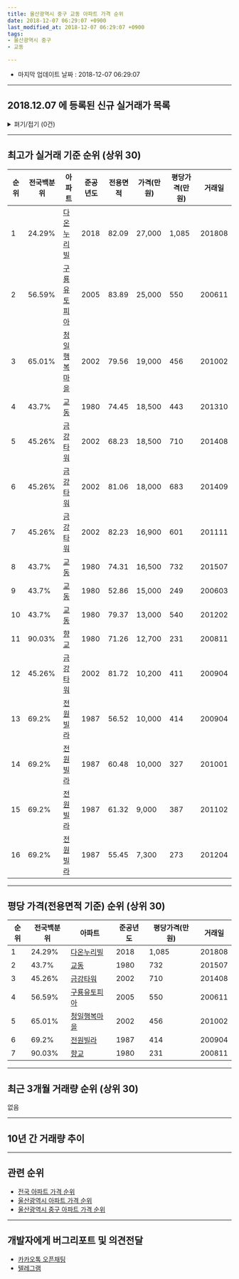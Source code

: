 ```yaml
---
title: 울산광역시 중구 교동 아파트 가격 순위
date: 2018-12-07 06:29:07 +0900
last_modified_at: 2018-12-07 06:29:07 +0900
tags:
- 울산광역시 중구
- 교동

---
```


* 마지막 업데이트 날짜 : 2018-12-07 06:29:07

---

## 2018.12.07 에 등록된 신규 실거래가 목록

<details>
<summary>펴기/접기 (0건)</summary>
<div markdown="1">

|아파트|전국백분위|준공년도|전용면적|가격(만원)|평당가격(만원)|거래일|
|---|---|---|---|---|---|---|
|없음|||||||


</div>
</details>

---

## 최고가 실거래 기준 순위 (상위 30)


|순위|전국백분위|아파트|준공년도|전용면적|가격(만원)|평당가격(만원)|거래일|
|---|---|---|---|---|---|---|---|
|1|24.29%|[다온누리빌](https://search.naver.com/search.naver?query=%EC%9A%B8%EC%82%B0%EA%B4%91%EC%97%AD%EC%8B%9C+%EC%A4%91%EA%B5%AC+%EA%B5%90%EB%8F%99+%EB%8B%A4%EC%98%A8%EB%88%84%EB%A6%AC%EB%B9%8C)|2018|82.09|27,000|1,085|201808|
|2|56.59%|[구룡유토피아](https://search.naver.com/search.naver?query=%EC%9A%B8%EC%82%B0%EA%B4%91%EC%97%AD%EC%8B%9C+%EC%A4%91%EA%B5%AC+%EA%B5%90%EB%8F%99+%EA%B5%AC%EB%A3%A1%EC%9C%A0%ED%86%A0%ED%94%BC%EC%95%84)|2005|83.89|25,000|550|200611|
|3|65.01%|[청일행복마을](https://search.naver.com/search.naver?query=%EC%9A%B8%EC%82%B0%EA%B4%91%EC%97%AD%EC%8B%9C+%EC%A4%91%EA%B5%AC+%EA%B5%90%EB%8F%99+%EC%B2%AD%EC%9D%BC%ED%96%89%EB%B3%B5%EB%A7%88%EC%9D%84)|2002|79.56|19,000|456|201002|
|4|43.7%|[교동](https://search.naver.com/search.naver?query=%EC%9A%B8%EC%82%B0%EA%B4%91%EC%97%AD%EC%8B%9C+%EC%A4%91%EA%B5%AC+%EA%B5%90%EB%8F%99+%EA%B5%90%EB%8F%99)|1980|74.45|18,500|443|201310|
|5|45.26%|[금강타워](https://search.naver.com/search.naver?query=%EC%9A%B8%EC%82%B0%EA%B4%91%EC%97%AD%EC%8B%9C+%EC%A4%91%EA%B5%AC+%EA%B5%90%EB%8F%99+%EA%B8%88%EA%B0%95%ED%83%80%EC%9B%8C)|2002|68.23|18,500|710|201408|
|6|45.26%|[금강타워](https://search.naver.com/search.naver?query=%EC%9A%B8%EC%82%B0%EA%B4%91%EC%97%AD%EC%8B%9C+%EC%A4%91%EA%B5%AC+%EA%B5%90%EB%8F%99+%EA%B8%88%EA%B0%95%ED%83%80%EC%9B%8C)|2002|81.06|18,000|683|201409|
|7|45.26%|[금강타워](https://search.naver.com/search.naver?query=%EC%9A%B8%EC%82%B0%EA%B4%91%EC%97%AD%EC%8B%9C+%EC%A4%91%EA%B5%AC+%EA%B5%90%EB%8F%99+%EA%B8%88%EA%B0%95%ED%83%80%EC%9B%8C)|2002|82.23|16,900|601|201111|
|8|43.7%|[교동](https://search.naver.com/search.naver?query=%EC%9A%B8%EC%82%B0%EA%B4%91%EC%97%AD%EC%8B%9C+%EC%A4%91%EA%B5%AC+%EA%B5%90%EB%8F%99+%EA%B5%90%EB%8F%99)|1980|74.31|16,500|732|201507|
|9|43.7%|[교동](https://search.naver.com/search.naver?query=%EC%9A%B8%EC%82%B0%EA%B4%91%EC%97%AD%EC%8B%9C+%EC%A4%91%EA%B5%AC+%EA%B5%90%EB%8F%99+%EA%B5%90%EB%8F%99)|1980|52.86|15,000|249|200603|
|10|43.7%|[교동](https://search.naver.com/search.naver?query=%EC%9A%B8%EC%82%B0%EA%B4%91%EC%97%AD%EC%8B%9C+%EC%A4%91%EA%B5%AC+%EA%B5%90%EB%8F%99+%EA%B5%90%EB%8F%99)|1980|79.37|13,000|540|201202|
|11|90.03%|[향교](https://search.naver.com/search.naver?query=%EC%9A%B8%EC%82%B0%EA%B4%91%EC%97%AD%EC%8B%9C+%EC%A4%91%EA%B5%AC+%EA%B5%90%EB%8F%99+%ED%96%A5%EA%B5%90)|1980|71.26|12,700|231|200811|
|12|45.26%|[금강타워](https://search.naver.com/search.naver?query=%EC%9A%B8%EC%82%B0%EA%B4%91%EC%97%AD%EC%8B%9C+%EC%A4%91%EA%B5%AC+%EA%B5%90%EB%8F%99+%EA%B8%88%EA%B0%95%ED%83%80%EC%9B%8C)|2002|81.72|10,200|411|200904|
|13|69.2%|[전원빌라](https://search.naver.com/search.naver?query=%EC%9A%B8%EC%82%B0%EA%B4%91%EC%97%AD%EC%8B%9C+%EC%A4%91%EA%B5%AC+%EA%B5%90%EB%8F%99+%EC%A0%84%EC%9B%90%EB%B9%8C%EB%9D%BC)|1987|56.52|10,000|414|200904|
|14|69.2%|[전원빌라](https://search.naver.com/search.naver?query=%EC%9A%B8%EC%82%B0%EA%B4%91%EC%97%AD%EC%8B%9C+%EC%A4%91%EA%B5%AC+%EA%B5%90%EB%8F%99+%EC%A0%84%EC%9B%90%EB%B9%8C%EB%9D%BC)|1987|60.48|10,000|327|201001|
|15|69.2%|[전원빌라](https://search.naver.com/search.naver?query=%EC%9A%B8%EC%82%B0%EA%B4%91%EC%97%AD%EC%8B%9C+%EC%A4%91%EA%B5%AC+%EA%B5%90%EB%8F%99+%EC%A0%84%EC%9B%90%EB%B9%8C%EB%9D%BC)|1987|61.32|9,000|387|201102|
|16|69.2%|[전원빌라](https://search.naver.com/search.naver?query=%EC%9A%B8%EC%82%B0%EA%B4%91%EC%97%AD%EC%8B%9C+%EC%A4%91%EA%B5%AC+%EA%B5%90%EB%8F%99+%EC%A0%84%EC%9B%90%EB%B9%8C%EB%9D%BC)|1987|55.45|7,300|273|201204|


---

## 평당 가격(전용면적 기준) 순위 (상위 30)


|순위|전국백분위|아파트|준공년도|평당가격(만원)|거래일|
|---|---|---|---|---|---|
|1|24.29%|[다온누리빌](https://search.naver.com/search.naver?query=%EC%9A%B8%EC%82%B0%EA%B4%91%EC%97%AD%EC%8B%9C+%EC%A4%91%EA%B5%AC+%EA%B5%90%EB%8F%99+%EB%8B%A4%EC%98%A8%EB%88%84%EB%A6%AC%EB%B9%8C)|2018|1,085|201808|
|2|43.7%|[교동](https://search.naver.com/search.naver?query=%EC%9A%B8%EC%82%B0%EA%B4%91%EC%97%AD%EC%8B%9C+%EC%A4%91%EA%B5%AC+%EA%B5%90%EB%8F%99+%EA%B5%90%EB%8F%99)|1980|732|201507|
|3|45.26%|[금강타워](https://search.naver.com/search.naver?query=%EC%9A%B8%EC%82%B0%EA%B4%91%EC%97%AD%EC%8B%9C+%EC%A4%91%EA%B5%AC+%EA%B5%90%EB%8F%99+%EA%B8%88%EA%B0%95%ED%83%80%EC%9B%8C)|2002|710|201408|
|4|56.59%|[구룡유토피아](https://search.naver.com/search.naver?query=%EC%9A%B8%EC%82%B0%EA%B4%91%EC%97%AD%EC%8B%9C+%EC%A4%91%EA%B5%AC+%EA%B5%90%EB%8F%99+%EA%B5%AC%EB%A3%A1%EC%9C%A0%ED%86%A0%ED%94%BC%EC%95%84)|2005|550|200611|
|5|65.01%|[청일행복마을](https://search.naver.com/search.naver?query=%EC%9A%B8%EC%82%B0%EA%B4%91%EC%97%AD%EC%8B%9C+%EC%A4%91%EA%B5%AC+%EA%B5%90%EB%8F%99+%EC%B2%AD%EC%9D%BC%ED%96%89%EB%B3%B5%EB%A7%88%EC%9D%84)|2002|456|201002|
|6|69.2%|[전원빌라](https://search.naver.com/search.naver?query=%EC%9A%B8%EC%82%B0%EA%B4%91%EC%97%AD%EC%8B%9C+%EC%A4%91%EA%B5%AC+%EA%B5%90%EB%8F%99+%EC%A0%84%EC%9B%90%EB%B9%8C%EB%9D%BC)|1987|414|200904|
|7|90.03%|[향교](https://search.naver.com/search.naver?query=%EC%9A%B8%EC%82%B0%EA%B4%91%EC%97%AD%EC%8B%9C+%EC%A4%91%EA%B5%AC+%EA%B5%90%EB%8F%99+%ED%96%A5%EA%B5%90)|1980|231|200811|


---

## 최근 3개월 거래량 순위 (상위 30)

없음

---

## 10년 간 거래량 추이


<div style="width:100%;">
    <canvas id="deal_progress" height="250"></canvas>
</div>

<script>
new Chart(document.getElementById("deal_progress"), {
    type: 'line',
    data: {
        labels: ['200812','200901','200902','200903','200904','200905','200906','200907','200908','200909','200910','200911','200912','201001','201002','201003','201004','201005','201006','201007','201008','201009','201010','201011','201012','201101','201102','201103','201104','201105','201106','201107','201108','201109','201110','201111','201112','201201','201202','201203','201204','201205','201206','201207','201208','201209','201210','201211','201212','201301','201302','201303','201304','201305','201306','201307','201308','201309','201310','201311','201312','201401','201402','201403','201404','201405','201406','201407','201408','201409','201410','201411','201412','201501','201502','201503','201504','201505','201506','201507','201508','201509','201510','201511','201512','201601','201602','201603','201604','201605','201606','201607','201608','201609','201610','201611','201612','201701','201702','201703','201704','201705','201706','201707','201708','201709','201710','201711','201712','201801','201802','201803','201804','201805','201806','201807','201808','201809','201810','201811','201812'],
        datasets: [{
            label: '실거래 수',
            pointRadius: 1,
            data: [0, 0, 0, 0, 2, 0, 0, 1, 0, 1, 0, 0, 0, 2, 2, 0, 0, 0, 0, 0, 0, 1, 1, 0, 0, 1, 2, 0, 0, 0, 1, 1, 0, 1, 0, 4, 1, 0, 1, 2, 1, 0, 1, 1, 1, 0, 2, 0, 0, 0, 0, 0, 0, 0, 1, 1, 0, 0, 1, 0, 0, 0, 0, 2, 1, 0, 0, 0, 2, 2, 0, 0, 2, 0, 1, 0, 1, 0, 2, 1, 2, 1, 2, 2, 0, 1, 2, 1, 1, 0, 0, 1, 1, 1, 1, 1, 0, 0, 0, 1, 0, 0, 0, 0, 1, 0, 0, 1, 0, 0, 0, 1, 0, 0, 1, 0, 2, 1, 0, 0, 0],
            borderColor: "rgba(255, 201, 14, 1)",
            backgroundColor: "rgba(255, 201, 14, 0.5)",
            fill: true,
        }]
    },
    options: {
        responsive: true,
        title: {
            display: true,
            text: '10년간 거래량 추이'
        },
        tooltips: {
            mode: 'index',
            intersect: false,
        },
        hover: {
            mode: 'nearest',
            intersect: true
        },
        scales: {
            xAxes: [{
                display: true,
                scaleLabel: {
                    display: true,
                    labelString: '년/월'
                }
            }],
            yAxes: [{
                display: true,
                ticks: {
                    suggestedMin: 0,
                },
                scaleLabel: {
                    display: true,
                    labelString: '실거래 수'
                }
            }]
        }
    }
});

</script>


---

## 관련 순위

- [전국 아파트 가격 순위](https://inasie.github.io/apt-ranking/전국)
- [울산광역시 아파트 가격 순위](https://inasie.github.io/apt-ranking/울산광역시)
- [울산광역시 중구 아파트 가격 순위](https://inasie.github.io/apt-ranking/울산광역시-중구)


---

## 개발자에게 버그리포트 및 의견전달

- [카카오톡 오픈채팅](https://open.kakao.com/o/gLJUAP4)
- [텔레그램](https://t.me/inasie)

